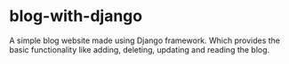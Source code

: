 # blog-with-django
A simple blog website made using Django framework. Which provides the basic functionality like adding, deleting, updating and reading the blog.
